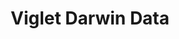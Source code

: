 ---
layout: solution
title: Viglet Darwin Data
status: unstable
identifier: darwin
order: 4
permalink: /darwin/
github: https://github.com/opendarwin/darwin
github-org: opendarwin
main-color: sienna
logo-acronym: Da
logo-section: Data
short-name: Darwin Data
full-name: Viglet Darwin Data
description: Data Governance and Metadata framework.
twitter-url: https://twitter.com/VigletTweet
social-image: https://avatars.githubusercontent.com/u/49767978?s=280&amp;v=4
facebook-url: https://www.facebook.com/viglet
file-type: .jar
youtube-channel: https://www.youtube.com/channel/UCMOUMnOecpTV05LpLytawuw
categories: ["incubator"]
---